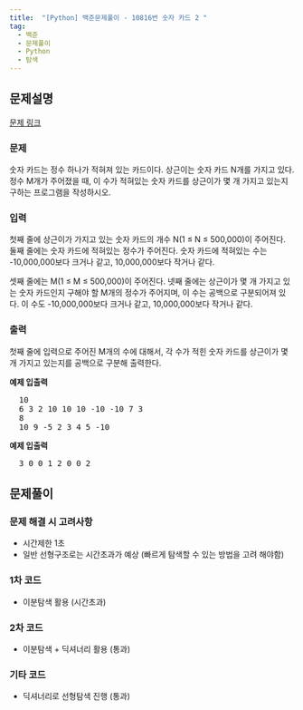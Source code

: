 ```yaml
---
title:  "[Python] 백준문제풀이 - 10816번 숫자 카드 2 "
tag: 
  - 백준 
  - 문제풀이 
  - Python 
  - 탐색
---
```


## 문제설명
<a href="https://www.acmicpc.net/problem/10816">문제 링크</a>

### 문제

<p>
숫자 카드는 정수 하나가 적혀져 있는 카드이다. 상근이는 숫자 카드 N개를 가지고 있다. 정수 M개가 주어졌을 때, 이 수가 적혀있는 숫자 카드를 상근이가 몇 개 가지고 있는지 구하는 프로그램을 작성하시오.</p>

### 입력
<p>
첫째 줄에 상근이가 가지고 있는 숫자 카드의 개수 N(1 ≤ N ≤ 500,000)이 주어진다. 둘째 줄에는 숫자 카드에 적혀있는 정수가 주어진다. 숫자 카드에 적혀있는 수는 -10,000,000보다 크거나 같고, 10,000,000보다 작거나 같다.

셋째 줄에는 M(1 ≤ M ≤ 500,000)이 주어진다. 넷째 줄에는 상근이가 몇 개 가지고 있는 숫자 카드인지 구해야 할 M개의 정수가 주어지며, 이 수는 공백으로 구분되어져 있다. 이 수도 -10,000,000보다 크거나 같고, 10,000,000보다 작거나 같다.</p>

### 출력
<p> 첫째 줄에 입력으로 주어진 M개의 수에 대해서, 각 수가 적힌 숫자 카드를 상근이가 몇 개 가지고 있는지를 공백으로 구분해 출력한다.</p>

<div>
  <strong>예제 입출력</strong>
  <pre>
  10
  6 3 2 10 10 10 -10 -10 7 3
  8
  10 9 -5 2 3 4 5 -10</pre>
</div>
<div>
<strong>예제 입출력</strong>
  <pre>
  3 0 0 1 2 0 0 2</pre>
</div>

## 문제풀이
### 문제 해결 시 고려사항
- 시간제한 1초
- 일반 선형구조로는 시간초과가 예상 (빠르게 탐색할 수 있는 방법을 고려 해야함)

### 1차 코드
- 이분탐색 활용 (시간초과)
<script src="https://gist.github.com/wjswjdgns/3cff7eb9ec743e2a4bf15f4674ed9e81.js"></script>

### 2차 코드
- 이분탐색 + 딕셔너리 활용 (통과)
<script src="https://gist.github.com/wjswjdgns/ca138d21ab6d412912dd90a767f91c2c.js"></script>

### 기타 코드
- 딕셔너리로 선형탐색 진행 (통과)
<script src="https://gist.github.com/wjswjdgns/08d06561b95f43e00ec5f263fa4776b8.js"></script>
